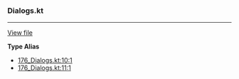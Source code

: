 ### Dialogs.kt
---
[View file](../files/176_Dialogs.kt)

**Type Alias**

 - [176_Dialogs.kt:10:1](../files/176_Dialogs.kt#L10)
 - [176_Dialogs.kt:11:1](../files/176_Dialogs.kt#L11)
